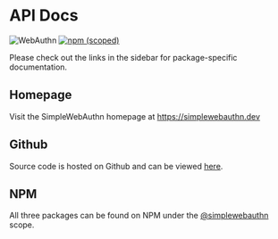 # API Docs
![WebAuthn](https://img.shields.io/badge/WebAuthn-Simplified-blueviolet?style=for-the-badge&logo=WebAuthn)
[![npm (scoped)](https://img.shields.io/npm/v/@simplewebauthn-alt/server?style=for-the-badge&logo=npm)](https://www.npmjs.com/search?q=simplewebauthn)

Please check out the links in the sidebar for package-specific documentation.

## Homepage

Visit the SimpleWebAuthn homepage at https://simplewebauthn.dev

## Github

Source code is hosted on Github and can be viewed [here](https://github.com/MasterKale/SimpleWebAuthn).

## NPM

All three packages can be found on NPM under the [@simplewebauthn](https://www.npmjs.com/search?q=simplewebauthn) scope.
